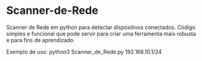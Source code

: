 # Scanner-de-Rede

Scanner de Rede em python para detectar dispositivos conectados. Código simples e funcional que pode servir para criar uma ferramenta mais robusta e para fins de aprendizado.


Exemplo de uso: python3 Scanner_de_Rede.py 192.168.10.1/24
